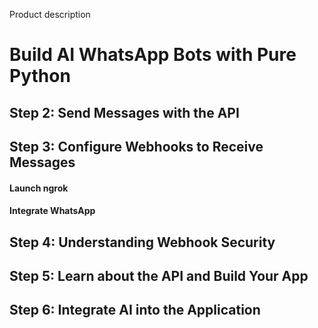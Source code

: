 Product description



# Build AI WhatsApp Bots with Pure Python

## Step 2: Send Messages with the API


## Step 3: Configure Webhooks to Receive Messages

#### Launch ngrok


#### Integrate WhatsApp

## Step 4: Understanding Webhook Security



## Step 5: Learn about the API and Build Your App


## Step 6: Integrate AI into the Application
